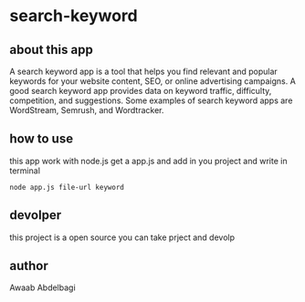 # search-keyword
## about this app
A search keyword app is a tool that helps you find relevant and popular keywords for your website content, SEO, or online advertising campaigns. A good search keyword app provides data on keyword traffic, difficulty, competition, and suggestions. Some examples of search keyword apps are WordStream, Semrush, and Wordtracker.
## how to use
this app work with node.js get a app.js and add in you project and write in terminal


`node app.js file-url keyword`
## devolper 
this project is a open source you can take prject and devolp
## author
Awaab Abdelbagi
